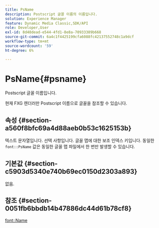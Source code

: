 ```yaml
---
title: PsName
description: Postscript 글꼴 이름의 이름입니다.
solution: Experience Manager
feature: Dynamic Media Classic,SDK/API
role: Developer,User
exl-id: 8d48dead-e544-4fd1-8e8a-70933389b668
source-git-commit: 6a4c1f4425199cfa6088fc42137552748c1a9dcf
workflow-type: tm+mt
source-wordcount: '59'
ht-degree: 6%

---
```


# PsName{#psname}

Postscript 글꼴 이름입니다.

현재 FXG 렌더러만 Postscript 이름으로 글꼴을 참조할 수 있습니다.

## 속성 {#section-a560f8bfc69a4d88aeb0b53c1625153b}

텍스트 문자열입니다. 선택 사항입니다. 글꼴 맵에 대한 보조 인덱스 키입니다. 동일한 `font::PsName` 값은 동일한 글꼴 맵 파일에서 한 번만 발생할 수 있습니다.

## 기본값 {#section-c5903d5340e740b69ec0150d2303a893}

없음.

## 참조 {#section-0051fb6bbdb14b47886dc44d61b78cf8}

[font::Name](/help/aem-is-ir-api/is-api/image-catalog/image-serving-api-ref/c-image-catalog-reference/c-font-map-reference/r-name-font.md)
